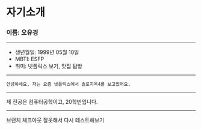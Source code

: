 # 자기소개
### 이름: 오유경
***
* 생년월일: 1999년 05월 10일
* MBTI: ESFP
* 취미: 넷플릭스 보기, 맛집 탐방
***

````
안녕하세요, 저는 요즘 넷플릭스에서 솔로지옥4를 보고있어요.
````

***
제 전공은 컴퓨터공학이고, 20학번입니다. 

***

브랜치 체크아웃 잘못해서 다시 테스트해보기
